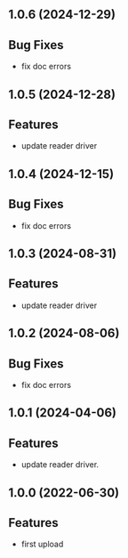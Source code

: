 ## 1.0.6 (2024-12-29)

## Bug Fixes

- fix doc errors

## 1.0.5 (2024-12-28)

## Features

- update reader driver

## 1.0.4 (2024-12-15)

## Bug Fixes

- fix doc errors

## 1.0.3 (2024-08-31)

## Features

- update reader driver

## 1.0.2 (2024-08-06)

## Bug Fixes

- fix doc errors

## 1.0.1 (2024-04-06)

## Features

- update reader driver.

## 1.0.0 (2022-06-30)

## Features

- first upload
